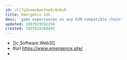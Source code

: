 ```yaml
---
id: cti7q3wamobwofnw5r0nby9
title: Emergence Sdk
desc: 'game experiences on any EVM-compatible chain'
updated: 1697829592294
created: 1697828368805
---
```


- [[c.Software.Web3]]
- #url https://www.emergence.site/
- 